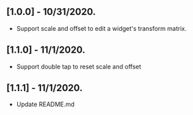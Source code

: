 ## [1.0.0] - 10/31/2020.

* Support scale and offset to edit a widget's transform matrix.

## [1.1.0] - 11/1/2020.

* Support double tap to reset scale and offset

## [1.1.1] - 11/1/2020.

* Update README.md
